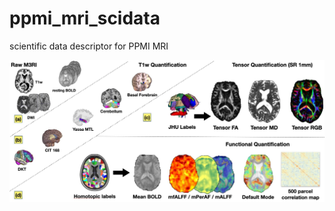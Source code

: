 # ppmi_mri_scidata
scientific data descriptor for PPMI MRI


![overview](https://github.com/ppmi500team/ppmi_mri_scidata/blob/f9176042fa55252f17eaffa42e9b311c0bef0082/figs/antspymm_3.jpg
)
